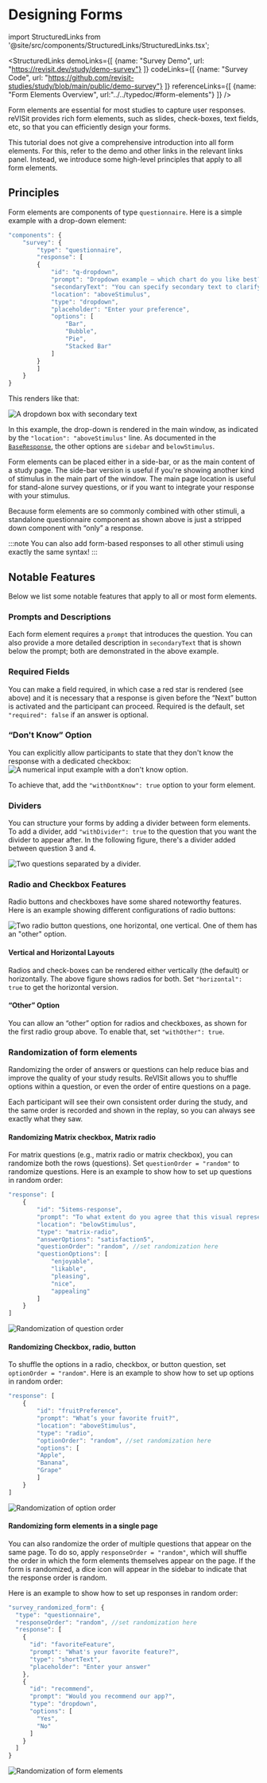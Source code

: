 # Designing Forms

import StructuredLinks from '@site/src/components/StructuredLinks/StructuredLinks.tsx';

<StructuredLinks
    demoLinks={[
        {name: "Survey Demo", url: "https://revisit.dev/study/demo-survey"}
    ]}
    codeLinks={[
        {name: "Survey Code", url: "https://github.com/revisit-studies/study/blob/main/public/demo-survey"}
    ]}
    referenceLinks={[
        {name: "Form Elements Overview", url:"../../typedoc/#form-elements"}
    ]}
/>

Form elements are essential for most studies to capture user responses. reVISit provides rich form elements, such as slides, check-boxes, text fields, etc, so that you can efficiently design your forms.

This tutorial does not give a comprehensive introduction into all form elements. For this, refer to the demo and other links in the relevant links panel. Instead, we introduce some high-level principles that apply to all form elements.

## Principles

Form elements are components of type `questionnaire`. Here is a simple example with a drop-down element:

```js
"components": {
    "survey": {
        "type": "questionnaire",
        "response": [
        {
            "id": "q-dropdown",
            "prompt": "Dropdown example – which chart do you like best?",
            "secondaryText": "You can specify secondary text to clarify your question.",
            "location": "aboveStimulus",
            "type": "dropdown",
            "placeholder": "Enter your preference",
            "options": [
                "Bar",
                "Bubble",
                "Pie",
                "Stacked Bar"
            ]
        }
        ]
    }
}
```

This renders like that:

![A dropdown box with secondary text](img/form-dropdown.png)

In this example, the drop-down is rendered in the main window, as indicated by the `"location": "aboveStimulus"` line. As documented in the [`BaseResponse`](../../typedoc/interfaces/BaseResponse/), the other options are `sidebar` and `belowStimulus`.

Form elements can be placed either in a side-bar, or as the main content of a study page. The side-bar version is useful if you're showing another kind of stimulus in the main part of the window. The main page location is useful for stand-alone survey questions, or if you want to integrate your response with your stimulus.

Because form elements are so commonly combined with other stimuli, a standalone questionnaire component as shown above is just a stripped down component with “only” a response.

:::note
You can also add form-based responses to all other stimuli using exactly the same syntax!
:::

## Notable Features

Below we list some notable features that apply to all or most form elements.

### Prompts and Descriptions

Each form element requires a `prompt` that introduces the question. You can also provide a more detailed description in `secondaryText` that is shown below the prompt; both are demonstrated in the above example.

### Required Fields

You can make a field required, in which case a red star is rendered (see above) and it is necessary that a response is given before the “Next” button is activated and the participant can proceed. Required is the default, set `"required": false` if an answer is optional.

### “Don't Know” Option

You can explicitly allow participants to state that they don't know the response with a dedicated checkbox:
![A numerical input example with a don't know option.](img/form-dont-know.png)

To achieve that, add the `"withDontKnow": true` option to your form element.

### Dividers

You can structure your forms by adding a divider between form elements. To add a divider, add `"withDivider": true` to the question that you want the divider to appear after. In the following figure, there's a divider added between question 3 and 4.

![Two questions separated by a divider.](img/form-divider.png)

### Radio and Checkbox Features

Radio buttons and checkboxes have some shared noteworthy features. Here is an example showing different configurations of radio buttons:

![Two radio button questions, one horizontal, one vertical. One of them has an "other" option.](img/form-radio.png)

#### Vertical and Horizontal Layouts

Radios and check-boxes can be rendered either vertically (the default) or horizontally. The above figure shows radios for both. Set `"horizontal": true` to get the horizontal version.

#### “Other” Option

You can allow an “other” option for radios and checkboxes, as shown for the first radio group above. To enable that, set `"withOther": true`.

### Randomization of form elements 
Randomizing the order of answers or questions can help reduce bias and improve the quality of your study results. ReVISit allows you to shuffle options within a question, or even the order of entire questions on a page.

Each participant will see their own consistent order during the study, and the same order is recorded and shown in the replay, so you can always see exactly what they saw.

#### Randomizing Matrix checkbox, Matrix radio
For matrix questions (e.g., matrix radio or matrix checkbox), you can randomize both the rows (questions). Set `questionOrder = "random"` to randomize questions.
Here is an example to show how to set up questions in random order:

```js
"response": [
    {
        "id": "5items-response",
        "prompt": "To what extent do you agree that this visual representation is...?",
        "location": "belowStimulus",
        "type": "matrix-radio",
        "answerOptions": "satisfaction5",
        "questionOrder": "random", //set randomization here
        "questionOptions": [
            "enjoyable",
            "likable",
            "pleasing",
            "nice",
            "appealing"
        ]
    }
]        
```

![Randomization of question order](./img/form-random-question.png)


#### Randomizing Checkbox, radio, button
To shuffle the options in a radio, checkbox, or button question, set `optionOrder = "random"`.
Here is an example to show how to set up options in random order:

```js
"response": [
    {
        "id": "fruitPreference",
        "prompt": "What’s your favorite fruit?",
        "location": "aboveStimulus",
        "type": "radio",
        "optionOrder": "random", //set randomization here
        "options": [
        "Apple",
        "Banana",
        "Grape"
        ]
    }
]
```

![Randomization of option order](./img/form-random-option.png)

#### Randomizing form elements in a single page
You can also randomize the order of multiple questions that appear on the same page. To do so, apply `responseOrder = "random"`, which will shuffle the order in which the form elements themselves appear on the page.
If the form is randomized, a dice icon will appear in the sidebar to indicate that the response order is random.

Here is an example to show how to set up responses in random order:

```js
"survey_randomized_form": {
  "type": "questionnaire",
  "responseOrder": "random", //set randomization here
  "response": [
    {
      "id": "favoriteFeature",
      "prompt": "What's your favorite feature?",
      "type": "shortText",
      "placeholder": "Enter your answer"
    },
    {
      "id": "recommend",
      "prompt": "Would you recommend our app?",
      "type": "dropdown",
      "options": [
        "Yes",
        "No"
      ]
    }
  ]
}
```
![Randomization of form elements](./img/form-random-response.png)



